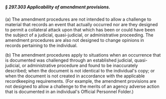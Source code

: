 ##### § 297.303 Applicability of amendment provisions. #####

(a) The amendment procedures are not intended to allow a challenge to material that records an event that actually occurred nor are they designed to permit a collateral attack upon that which has been or could have been the subject of a judicial, quasi-judicial, or administrative proceeding. The amendment procedures are also not designed to change opinions in records pertaining to the individual.

(b) The amendment procedures apply to situations when an occurrence that is documented was challenged through an established judicial, quasi-judicial, or administrative procedure and found to be inaccurately described; when the document is not identical to the individual's copy; or when the document is not created in accordance with the applicable recordkeeping requirements. (For example, the amendment provisions are not designed to allow a challenge to the merits of an agency adverse action that is documented in an individual's Official Personnel Folder.)